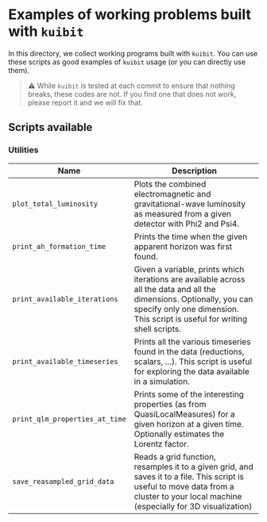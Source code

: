 # Examples of working problems built with `kuibit`

In this directory, we collect working programs built with `kuibit`. You can use
these scripts as good examples of ``kuibit`` usage (or you can directly use
them).

> :warning: While `kuibit` is tested at each commit to ensure that nothing
>           breaks, these codes are not. If you find one that does not work,
>           please report it and we will fix that.

## Scripts available

### Utilities

| Name                           | Description                                                                                                                                                                                          |
|--------------------------------|------------------------------------------------------------------------------------------------------------------------------------------------------------------------------------------------------|
| `plot_total_luminosity`        | Plots the combined electromagnetic and gravitational-wave luminosity as measured from a given detector with Phi2 and Psi4.                                                                           |
| `print_ah_formation_time`      | Prints the time when the given apparent horizon was first found.                                                                                                                                     |
| `print_available_iterations`   | Given a variable, prints which iterations are available across all the data and all the dimensions. Optionally, you can specify only one dimension. This script is useful for writing shell scripts. |
| `print_available_timeseries`   | Prints all the various timeseries found in the data (reductions, scalars, ...). This script is useful for exploring the data available in a simulation.                                              |
| `print_qlm_properties_at_time` | Prints some of the interesting properties (as from QuasiLocalMeasures) for a given horizon at a given time. Optionally estimates the Lorentz factor.                                                 |
| `save_reasampled_grid_data`    | Reads a grid function, resamples it to a given grid, and saves it to a file. This script is useful to move data from a cluster to your local machine (especially for 3D visualization)               |
